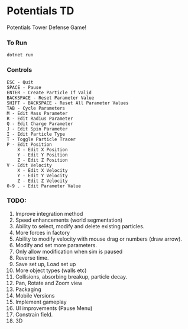 # Potentials TD
Potentials Tower Defense Game!
### To Run
    dotnet run
### Controls
    ESC - Quit
    SPACE - Pause
    ENTER - Create Particle If Valid
    BACKSPACE - Reset Parameter Value
    SHIFT - BACKSPACE - Reset All Parameter Values
    TAB - Cycle Parameters
    M - Edit Mass Parameter
    R - Edit Radius Parameter
    Q - Edit Charge Parameter
    J - Edit Spin Parameter
    I - Edit Particle Type
    T - Toggle Particle Tracer
    P - Edit Position
        X - Edit X Position
        Y - Edit Y Position
        Z - Edit Z Position
    V - Edit Velocity
        X - Edit X Velocity
        Y - Edit Y Velocity
        Z - Edit Z Velocity
    0-9 . - Edit Parameter Value
### TODO:
1. Improve integration method
1. Speed enhancements (world segmentation)
1. Ability to select, modify and delete existing particles.
1. More forces in factory
1. Ability to modify velocity with mouse drag or numbers (draw arrow).
1. Modify and set more parameters.
1. Only allow modification when sim is paused
1. Reverse time.
1. Save set up, Load set up
1. More object types (walls etc)
1. Collisions, absorbing breakup, particle decay.
1. Pan, Rotate and Zoom view
1. Packaging
1. Mobile Versions
1. Implement gameplay
1. UI improvements (Pause Menu)
1. Constrain field.
1. 3D
    
    
